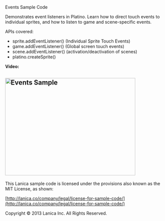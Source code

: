 Events Sample Code

Demonstrates event listeners in Platino. Learn how to direct touch events to individual sprites, and how to listen to game and scene-specific events.

APIs covered:

* sprite.addEventListener() (Individual Sprite Touch Events)
* game.addEventListener() (Global screen touch events)
* scene.addEventListener() (activation/deactivation of scenes)
* platino.createSprite()

**Video:**

<a href="http://www.youtube.com/watch?feature=player_embedded&v=1j9BLkxF7zE" target="_blank"><img src="http://img.youtube.com/vi/1j9BLkxF7zE/0.jpg" alt="Events Sample" width="420" height="315" border="0" /></a>
----------------------------------
This Lanica sample code is licensed under the provisions also known as the MIT License, as shown:

[http://lanica.co/company/legal/license-for-sample-code/](http://lanica.co/company/legal/license-for-sample-code/)

Copyright © 2013 Lanica Inc. All Rights Reserved.
